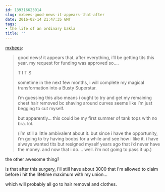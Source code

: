```yaml
---
id: 139316623014
slug: mxbees-good-news-it-appears-that-after
date: 2016-02-14 21:47:35 GMT
tags:
- the life of an ordinary bakla
title: ''
---
```

<p><a class="tumblr_blog" href="http://mxbees.tumblr.com/post/139311616429">mxbees</a>:</p>
<blockquote>
<p>good news! it appears that, after everything, i’ll be getting tits this year. my request for funding was approved so….</p>

<p>T I T S</p>

<p>sometime in the next few months, i will complete my magical transformation into a Busty Superstar.</p>

<p>i’m guessing this also means i ought to try and get my remaining chest hair removed bc shaving around curves seems like i’m just begging to cut myself.</p>

<p>but apparently… this could be my first summer of tank tops with no bra. lol.</p>

<p>(i’m still a little ambivalent about it. but since i have the opportunity, i’m going to try having boobs for a while and see how i like it. i have always wanted tits but resigned myself years ago that i’d never have the money. and now that i do…. well. i’m not going to pass it up.)</p>
</blockquote>

the other awesome thing?

is that after this surgery, i'll still have about 3000 that i'm allowed to claim before i hit the lifetime maximum with my union...

which will probably all go to hair removal and clothes.